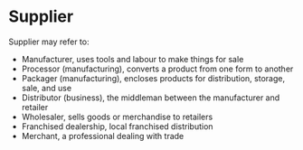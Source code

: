 # Supplier

Supplier may refer to:

* Manufacturer, uses tools and labour to make things for sale
* Processor (manufacturing), converts a product from one form to another
* Packager (manufacturing), encloses products for distribution, storage, sale, and use
* Distributor (business), the middleman between the manufacturer and retailer
* Wholesaler, sells goods or merchandise to retailers
* Franchised dealership, local franchised distribution
* Merchant, a professional dealing with trade

